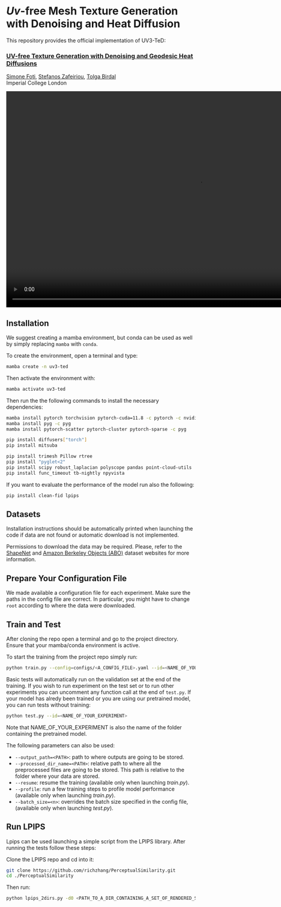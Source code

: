 # *Uv*-free Mesh Texture Generation with Denoising and Heat Diffusion

This repository provides the official implementation of UV3-TeD:

### [UV-free Texture Generation with Denoising and Geodesic Heat Diffusions](https://arxiv.org/abs/2408.16762)
[Simone Foti](https://www.simofoti.com/), [Stefanos Zafeiriou](https://scholar.google.com/citations?user=QKOH5iYAAAAJ&hl=en), [Tolga Birdal](http://tolgabirdal.github.io/)\
Imperial College London

<video width="1024" height="576" controls>
  <source src="assets/teaser_video.mp4" type="video/mp4">
</video>

## Installation

We suggest creating a mamba environment, but conda can be used as well by simply 
replacing `mamba` with `conda`.

To create the environment, open a terminal and type:
```bash
mamba create -n uv3-ted
```

Then activate the environment with:
```bash
mamba activate uv3-ted
```

Then run the the following commands to install the necessary dependencies:
```bash
mamba install pytorch torchvision pytorch-cuda=11.8 -c pytorch -c nvidia
mamba install pyg -c pyg
mamba install pytorch-scatter pytorch-cluster pytorch-sparse -c pyg

pip install diffusers["torch"]
pip install mitsuba

pip install trimesh Pillow rtree
pip install "pyglet<2"
pip install scipy robust_laplacian polyscope pandas point-cloud-utils
pip install func_timeout tb-nightly npyvista
```

If you want to evaluate the performance of the model run also the following:

```bash
pip install clean-fid lpips
```

## Datasets

Installation instructions should be automatically printed when launching the 
code if data are not found or automatic download is not implemented. 

Permissions to download the data may be required. Please, refer to the 
[ShapeNet](https://huggingface.co/datasets/ShapeNet/ShapeNetCore) and 
[Amazon Berkeley Objects (ABO)](https://amazon-berkeley-objects.s3.amazonaws.com/index.html#download) 
dataset websites for more information.

 
## Prepare Your Configuration File
 
We made available a configuration file for each experiment. Make sure 
the paths in the config file are correct. In particular, you might have to 
change `root` according to where the data were downloaded.
 

## Train and Test
 
After cloning the repo open a terminal and go to the project directory. 
Ensure that your mamba/conda environment is active.

To start the training from the project repo simply run:
```bash
python train.py --config=configs/<A_CONFIG_FILE>.yaml --id=<NAME_OF_YOUR_EXPERIMENT>
```

Basic tests will automatically run on the validation set at the end of the 
training. If you wish to run experiment on the test set or to run other 
experiments you can uncomment any function call 
at the end of `test.py`. If your model has alredy been trained or you are using 
our pretrained model, you can run tests without training:

```bash
python test.py --id=<NAME_OF_YOUR_EXPERIMENT>
```
Note that NAME_OF_YOUR_EXPERIMENT is also the name of the folder containing the
pretrained model.

The following parameters can also be used:
- `--output_path=<PATH>`: path to where outputs are going to be stored.
- `--processed_dir_name=<PATH>`: relative path to where all the preprocessed 
    files are going to be stored. This path is relative to the folder where your 
    data are stored. 
- `--resume`: resume the training (available only when launching *train.py*).
- `--profile`: run a few training steps to profile model performance
    (available only when launching *train.py*).
- `--batch_size=<n>`: overrides the batch size specified in the config file,
    (available only when launching *test.py*).

## Run LPIPS
Lpips can be used launching a simple script from the LPIPS library. 
After running the tests follow these steps:

Clone the LPIPS repo and cd into it:
```bash
git clone https://github.com/richzhang/PerceptualSimilarity.git
cd ./PerceptualSimilarity
```
Then run:
```bash
python lpips_2dirs.py -d0 <PATH_TO_A_DIR_CONTAINING_A_SET_OF_RENDERED_SHAPES> -d1 <PATH_TO_ANOTHER_DIR_CONTAINING_A_SET_OF_RENDERED_SHAPES> -o <PATH_TO_OUT_TXT_FILE> --use_gpu
```

